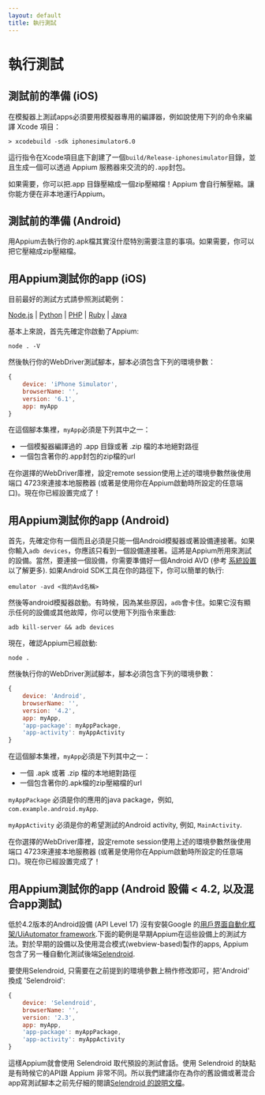 ```yaml
---
layout: default
title: 執行測試
---
```


執行測試
=============

<a name="prep-ios"></a>測試前的準備 (iOS)
-----
在模擬器上測試apps必須要用模擬器專用的編譯器，例如說使用下列的命令來編譯 Xcode 項目：

    > xcodebuild -sdk iphonesimulator6.0

這行指令在Xcode項目底下創建了一個`build/Release-iphonesimulator`目錄，並且生成一個可以透過 Appium 服務器來交流的的`.app`封包。

如果需要，你可以把.app 目錄壓縮成一個zip壓縮檔！Appium 會自行解壓縮。讓你能方便在非本地運行Appium。

<a name="prep-android"></a>測試前的準備 (Android)
------
用Appium去執行你的.apk檔其實沒什麼特別需要注意的事項。如果需要，你可以把它壓縮成zip壓縮檔。

<a name="run-ios"></a>用Appium測試你的app (iOS)
------
目前最好的測試方式請參照測試範例：

[Node.js](https://github.com/appium/appium/tree/master/sample-code/examples/node) | [Python](https://github.com/appium/appium/tree/master/sample-code/examples/python) | [PHP](https://github.com/appium/appium/tree/master/sample-code/examples/php) | [Ruby](https://github.com/appium/appium/tree/master/sample-code/examples/ruby) | [Java](https://github.com/appium/appium/tree/master/sample-code/examples/java)

基本上來說，首先先確定你啟動了Appium:

    node . -V

然後執行你的WebDriver測試腳本，腳本必須包含下列的環境參數：

```js
{
    device: 'iPhone Simulator',
    browserName: '',
    version: '6.1',
    app: myApp
}
```

在這個腳本集裡，`myApp`必須是下列其中之一：

* 一個模擬器編譯過的 .app 目錄或著 .zip 檔的本地絕對路徑
* 一個包含著你的.app封包的zip檔的url

在你選擇的WebDriver庫裡，設定remote session使用上述的環境參數然後使用端口 4723來連接本地服務器 (或著是使用你在Appium啟動時所設定的任意端口)。現在你已經設置完成了！

<a name="run-android"></a>用Appium測試你的app (Android)
-----
首先，先確定你有一個而且必須是只能一個Android模擬器或著設備連接著。如果你輸入`adb devices`，你應該只看到一個設備連接著。這將是Appium所用來測試的設備。當然，要連接一個設備，你需要準備好一個Android AVD (參考 [系統設置](https://github.com/appium/appium/blob/master/docs/system-setup.md#android) 以了解更多). 如果Android SDK工具在你的路徑下，你可以簡單的執行:

    emulator -avd <我的Avd名稱>

然後等android模擬器啟動。有時候，因為某些原因，`adb`會卡住。如果它沒有顯示任何的設備或其他故障，你可以使用下列指令來重啟:

    adb kill-server && adb devices

現在，確認Appium已經啟動:

    node .

然後執行你的WebDriver測試腳本，腳本必須包含下列的環境參數：

```js
{
    device: 'Android',
    browserName: '',
    version: '4.2',
    app: myApp,
    'app-package': myAppPackage,
    'app-activity': myAppActivity
}
```

在這個腳本集裡，`myApp`必須是下列其中之一：

* 一個 .apk 或著 .zip 檔的本地絕對路徑
* 一個包含著你的.apk檔的zip壓縮檔的url

`myAppPackage` 必須是你的應用的java package，例如, `com.example.android.myApp`.

`myAppActivity` 必須是你的希望測試的Android activity, 例如, `MainActivity`.

在你選擇的WebDriver庫裡，設定remote session使用上述的環境參數然後使用端口 4723來連接本地服務器 (或著是使用你在Appium啟動時所設定的任意端口)。現在你已經設置完成了！

<a name="run-selendroid"></a>用Appium測試你的app (Android 設備 &lt; 4.2, 以及混合app測試)
-----
低於4.2版本的Android設備 (API Level 17) 沒有安裝Google 的[用戶界面自動化框架/UiAutomator framework](developer.android.com/tools/help/uiautomator/index.html).下面的範例是早期Appium在這些設備上的測試方法。對於早期的設備以及使用混合模式(webview-based)製作的apps, Appium 包含了另一種自動化測試後端[Selendroid](http://selendroid.io/).

要使用Selendroid, 只需要在之前提到的環境參數上稍作修改即可，把'Android' 換成 'Selendroid':

```js
{
    device: 'Selendroid',
    browserName: '',
    version: '2.3',
    app: myApp,
    'app-package': myAppPackage,
    'app-activity': myAppActivity
}
```

這樣Appium就會使用 Selendroid 取代預設的測試會話。使用 Selendroid 的缺點是有時候它的API跟 Appium 非常不同。所以我們建議你在為你的舊設備或著混合app寫測試腳本之前先仔細的閱讀[Selendroid 的說明文檔](http://selendroid.io/native.html)。
